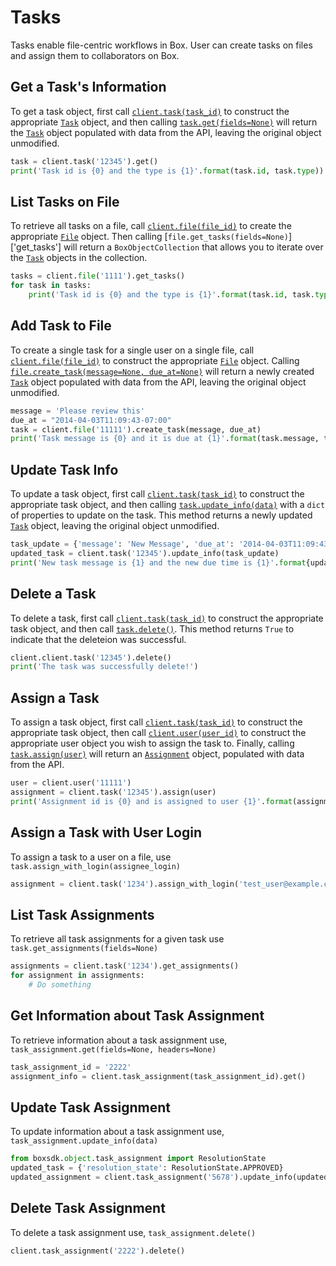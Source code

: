 Tasks
=====

Tasks enable file-centric workflows in Box. User can create tasks on files and assign them to collaborators on Box.

Get a Task's Information
------------------------

To get a task object, first call [`client.task(task_id)`][task] to construct the appropriate [`Task`][task_class] object, and then calling [`task.get(fields=None)`][get] will return the [`Task`][task_class] object populated with data from the API, leaving the original object unmodified.

```python
task = client.task('12345').get()
print('Task id is {0} and the type is {1}'.format(task.id, task.type))
```

[task]: https://box-python-sdk.readthedocs.io/en/latest/boxsdk.object.html#boxsdk.client.Client.task
[task_class]: https://box-python-sdk.readthedocs.io/en/latest/boxsdk.object.html#boxsdk.object.task.Task
[get]: https://box-python-sdk.readthedocs.io/en/latest/boxsdk.object.html#boxsdk.object.base_object.BaseObject.get

List Tasks on File
------------------

To retrieve all tasks on a file, call [`client.file(file_id)`][file] to create the appropriate [`File`][file_class] object. Then calling [`file.get_tasks(fields=None)`]['get_tasks'] will return a `BoxObjectCollection` that allows you to iterate over the [`Task`][task_class] objects in the collection.

```python
tasks = client.file('1111').get_tasks()
for task in tasks:
    print('Task id is {0} and the type is {1}'.format(task.id, task.type))
```

[file]: https://box-python-sdk.readthedocs.io/en/latest/boxsdk.object.html#boxsdk.client.Client.file
[file_class]: https://box-python-sdk.readthedocs.io/en/latest/boxsdk.object.html#boxsdk.object.file.File
[get_tasks]: https://box-python-sdk.readthedocs.io/en/latest/boxsdk.object.html#boxsdk.object.file.File.get_tasks()
[task_class]: https://box-python-sdk.readthedocs.io/en/latest/boxsdk.object.html#boxsdk.object.task.Task

Add Task to File
----------------

To create a single task for a single user on a single file, call [`client.file(file_id)`][file] to construct the appropriate [`File`][file_class] object. Calling [`file.create_task(message=None, due_at=None)`][create_task] will return a newly created [`Task`][task_class] object populated with data from the API, leaving the original object unmodified.

```python
message = 'Please review this'
due_at = "2014-04-03T11:09:43-07:00"
task = client.file('11111').create_task(message, due_at)
print('Task message is {0} and it is due at {1}'.format(task.message, task.due_at))
```

[file]: https://box-python-sdk.readthedocs.io/en/latest/boxsdk.object.html#boxsdk.client.Client.task
[file_class]: https://box-python-sdk.readthedocs.io/en/latest/boxsdk.object.html#boxsdk.object.file.File
[create_task]: https://box-python-sdk.readthedocs.io/en/latest/boxsdk.object.html#boxsdk.object.file.File.create_Task
[task_class]: https://box-python-sdk.readthedocs.io/en/latest/boxsdk.object.html#boxsdk.object.task.Task

Update Task Info
----------------

To update a task object, first call [`client.task(task_id)`][task] to construct the appropriate task object, and then calling [`task.update_info(data)`][update_info] with a `dict` of properties to update on the task. This method returns a newly updated [`Task`][task_class] object, leaving the original object unmodified.

```python
task_update = {'message': 'New Message', 'due_at': '2014-04-03T11:09:43-10:00',}
updated_task = client.task('12345').update_info(task_update)
print('New task message is {1} and the new due time is {1}'.format{updated_task.message, updated_Task.due_at})
```

[task]: https://box-python-sdk.readthedocs.io/en/latest/boxsdk.object.html#boxsdk.client.Client.task
[update_info]: https://box-python-sdk.readthedocs.io/en/latest/boxsdk.object.html#boxsdk.object.base_object.BaseObject.update_info
[task_class]: https://box-python-sdk.readthedocs.io/en/latest/boxsdk.object.html#boxsdk.object.task.Task

Delete a Task
-------------

To delete a task, first call [`client.task(task_id)`][task] to construct the appropriate task object, and then call [`task.delete()`][delete]. This method returns `True` to indicate that the deleteion was successful.

```python
client.client.task('12345').delete()
print('The task was successfully delete!')
```

[task]: https://box-python-sdk.readthedocs.io/en/latest/boxsdk.object.html#boxsdk.client.Client.task
[delete]: https://box-python-sdk.readthedocs.io/en/latest/boxsdk.object.html#boxsdk.object.base_object.BaseObject.delete


Assign a Task
--------------

To assign a task object, first call [`client.task(task_id)`][task] to construct the appropriate task object, then call [`client.user(user_id)`][user] to construct the appropriate user object you wish to assign the task to. Finally, calling [`task.assign(user)`][assign] will return an [`Assignment`][assignment_class] object, populated with data from the API.

```python
user = client.user('11111')
assignment = client.task('12345').assign(user)
print('Assignment id is {0} and is assigned to user {1}'.format(assignment.id, assignment.assigned_to.name))
```

[task]: https://box-python-sdk.readthedocs.io/en/latest/boxsdk.object.html#boxsdk.client.Client.task
[user]: https://box-python-sdk.readthedocs.io/en/latest/boxsdk.object.html#boxsdk.client.Client/user
[assign]: https://box-python-sdk.readthedocs.io/en/latest/boxsdk.object.html#boxsdk.object.task.Task.assign
[assignment_class]: https://box-python-sdk.readthedocs.io/en/latest/boxsdk.object.html#boxsdk.object.task_assignment.TaskAssignment

Assign a Task with User Login
-----------------------------

To assign a task to a user on a file, use `task.assign_with_login(assignee_login)`

```python
assignment = client.task('1234').assign_with_login('test_user@example.com')
```

List Task Assignments
---------------------

To retrieve all task assignments for a given task use `task.get_assignments(fields=None)`

```python
assignments = client.task('1234').get_assignments()
for assignment in assignments:
    # Do something
```

Get Information about Task Assignment
-------------------------------------

To retrieve information about a task assignment use, `task_assignment.get(fields=None, headers=None)`

```python
task_assignment_id = '2222'
assignment_info = client.task_assignment(task_assignment_id).get()
```

Update Task Assignment
----------------------

To update information about a task assignment use, `task_assignment.update_info(data)`

```python
from boxsdk.object.task_assignment import ResolutionState
updated_task = {'resolution_state': ResolutionState.APPROVED}
updated_assignment = client.task_assignment('5678').update_info(updated_task)
```

Delete Task Assignment
----------------------

To delete a task assignment use, `task_assignment.delete()`

```python
client.task_assignment('2222').delete()
```
